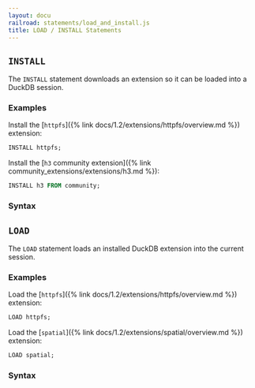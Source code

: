 ```yaml
---
layout: docu
railroad: statements/load_and_install.js
title: LOAD / INSTALL Statements
---
```


## `INSTALL`

The `INSTALL` statement downloads an extension so it can be loaded into a DuckDB session.

### Examples

Install the [`httpfs`]({% link docs/1.2/extensions/httpfs/overview.md %}) extension:

```sql
INSTALL httpfs;
```

Install the [`h3` community extension]({% link community_extensions/extensions/h3.md %}):

```sql
INSTALL h3 FROM community;
```

### Syntax

<div id="rrdiagram2"></div>

## `LOAD`

The `LOAD` statement loads an installed DuckDB extension into the current session.

### Examples

Load the [`httpfs`]({% link docs/1.2/extensions/httpfs/overview.md %}) extension:

```sql
LOAD httpfs;
```

Load the [`spatial`]({% link docs/1.2/extensions/spatial/overview.md %}) extension:

```sql
LOAD spatial;
```

### Syntax

<div id="rrdiagram1"></div>